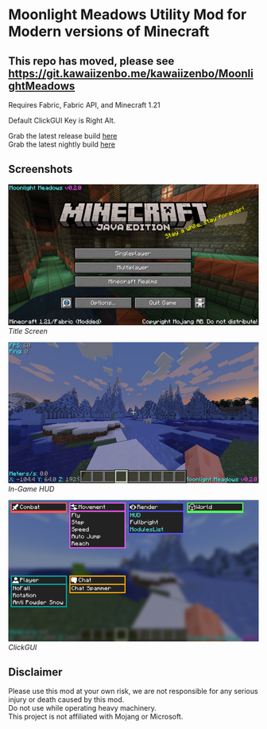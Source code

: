 # Moonlight Meadows Utility Mod for Modern versions of Minecraft
## This repo has moved, please see https://git.kawaiizenbo.me/kawaiizenbo/MoonlightMeadows

Requires Fabric, Fabric API, and Minecraft 1.21

Default ClickGUI Key is Right Alt.

Grab the latest release build [here](https://github.com/kawaiizenbo/MoonlightMeadows/releases)  
Grab the latest nightly build [here](https://nightly.link/kawaiizenbo/MoonlightMeadows/workflows/build/main/Artifacts.zip)  

## Screenshots
![Title Screen](./readme-assets/title.png)  
*Title Screen*  
  
![In-Game HUD](./readme-assets/ingame.png)  
*In-Game HUD*  
  
![ClickGUI](./readme-assets/clickgui.png)  
*ClickGUI*  
  

## Disclaimer
Please use this mod at your own risk, we are not responsible for any serious injury or death caused by this mod.  
Do not use while operating heavy machinery.  
This project is not affiliated with Mojang or Microsoft.  
